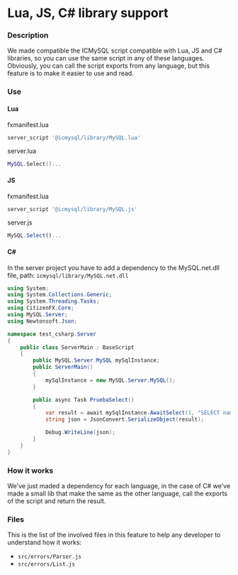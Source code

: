 # Lua, JS, C# library support
### Description
We made compatible the ICMySQL script compatible with Lua, JS and C# libraries, so you can use the same script in any of these languages.
Obviously, you can call the script exports from any language, but this feature is to make it easier to use and read. 

### Use
#### Lua
fxmanifest.lua
```lua
server_script '@icmysql/library/MySQL.lua'
```
server.lua
```lua
MySQL.Select()...
```
#### JS
fxmanifest.lua
```lua
server_script '@icmysql/library/MySQL.js'
```
server.js
```js
MySQL.Select()...
```
#### C#
In the server project you have to add a dependency to the MySQL.net.dll file, path: ```icmysql/library/MySQL.net.dll```
```cs
using System;
using System.Collections.Generic;
using System.Threading.Tasks;
using CitizenFX.Core;
using MySQL.Server;
using Newtonsoft.Json;

namespace test_csharp.Server
{
    public class ServerMain : BaseScript
    {
        public MySQL.Server.MySQL mySqlInstance;
        public ServerMain()
        {
            mySqlInstance = new MySQL.Server.MySQL();
        }

        public async Task PruebaSelect()
        {
            var result = await mySqlInstance.AwaitSelect(1, "SELECT name FROM players WHERE id=@id", new Dictionary<string, object> { { "@id", 3 } }, true);
            string json = JsonConvert.SerializeObject(result);

            Debug.WriteLine(json);
        }
    }
}
```

### How it works
We've just maded a dependency for each language, in the case of C# we've made a small lib that make the same as the other language, call the exports of the script and return the result.

### Files
This is the list of the involved files in this feature to help any developer to understand how it works:
- ```src/errors/Parser.js```
- ```src/errors/List.js```
